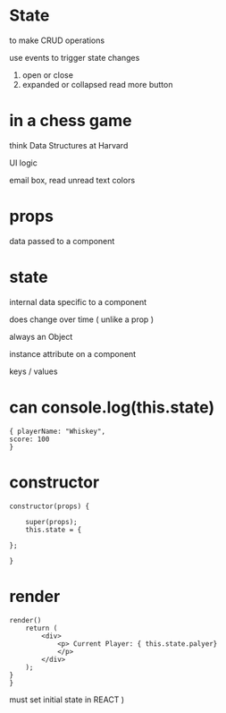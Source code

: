 # State

to make CRUD operations

use events to trigger state changes

1. open or close
2. expanded or collapsed read more button

# in a chess game

think Data Structures at Harvard

UI logic

email box, read unread text colors

# props

data passed to a component

# state

internal data specific to a component

does change over time ( unlike a prop )

always an Object 

instance attribute on a component

keys / values

# can console.log(this.state)

```
{ playerName: "Whiskey", 
score: 100
}
```

# constructor

```
constructor(props) {
    
    super(props);
    this.state = {
    
};

}
```

# render

```
render() 
    return (
        <div>
            <p> Current Player: { this.state.palyer}
            </p>
        </div>
    );
}
}
```

must set initial state in REACT
)


```